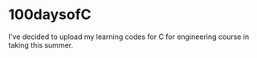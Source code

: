 # 100daysofC
I've decided to upload my learning codes for C for engineering course in taking this summer.
